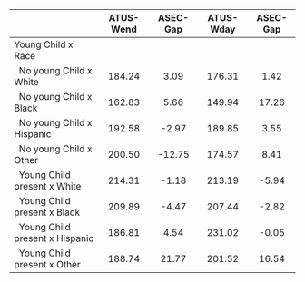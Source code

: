 
|                      |    ATUS-Wend |     ASEC-Gap |    ATUS-Wday |     ASEC-Gap |
| -------------------- | :----------: | :----------: | :----------: | :----------: |
| Young Child x Race   |              |              |              |              |
| &nbsp;&nbsp;No young Child x White |       184.24 |         3.09 |       176.31 |         1.42 |
| &nbsp;&nbsp;No young Child x Black |       162.83 |         5.66 |       149.94 |        17.26 |
| &nbsp;&nbsp;No young Child x Hispanic |       192.58 |        -2.97 |       189.85 |         3.55 |
| &nbsp;&nbsp;No young Child x Other |       200.50 |       -12.75 |       174.57 |         8.41 |
| &nbsp;&nbsp;Young Child present x White |       214.31 |        -1.18 |       213.19 |        -5.94 |
| &nbsp;&nbsp;Young Child present x Black |       209.89 |        -4.47 |       207.44 |        -2.82 |
| &nbsp;&nbsp;Young Child present x Hispanic |       186.81 |         4.54 |       231.02 |        -0.05 |
| &nbsp;&nbsp;Young Child present x Other |       188.74 |        21.77 |       201.52 |        16.54 |


